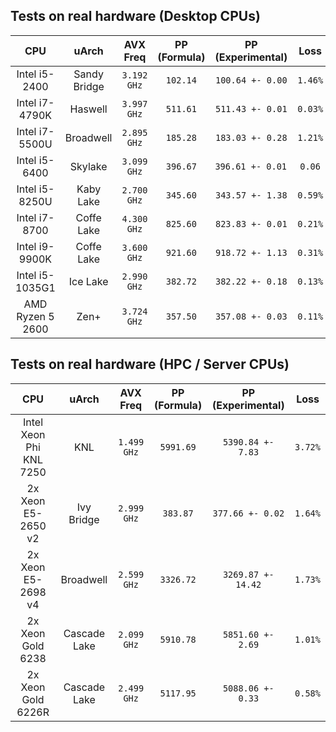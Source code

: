 ## Tests on real hardware (Desktop CPUs)

| CPU              | uArch        | AVX Freq     | PP (Formula) | PP (Experimental) | Loss    |
|:----------------:|:------------:|:------------:|:------------:|:-----------------:|:-------:|
| Intel i5-2400    | Sandy Bridge | `3.192 GHz`  | `102.14`     | `100.64 +- 0.00`  | `1.46%` |
| Intel i7-4790K   | Haswell      | `3.997 GHz`  | `511.61`     | `511.43 +- 0.01`  | `0.03%` |
| Intel i7-5500U   | Broadwell    | `2.895 GHz`  | `185.28`     | `183.03 +- 0.28`  | `1.21%` |
| Intel i5-6400    | Skylake      | `3.099 GHz`  | `396.67`     | `396.61 +- 0.01 ` | `0.06`  |
| Intel i5-8250U   | Kaby Lake    | `2.700 GHz`  | `345.60`     | `343.57 +- 1.38`  | `0.59%` |
| Intel i7-8700    | Coffe Lake   | `4.300 GHz`  | `825.60`     | `823.83 +- 0.01`  | `0.21%` |
| Intel i9-9900K   | Coffe Lake   | `3.600 GHz`  | `921.60`     | `918.72 +- 1.13`  | `0.31%` |
| Intel i5-1035G1  | Ice Lake     | `2.990 GHz`  | `382.72`     | `382.22 +- 0.18`  | `0.13%` |
| AMD Ryzen 5 2600 | Zen+         | `3.724 GHz`  | `357.50`     | `357.08 +- 0.03`  | `0.11%` |

## Tests on real hardware (HPC / Server CPUs)
| CPU                     | uArch        | AVX Freq     | PP (Formula) | PP (Experimental)  | Loss     |
|:-----------------------:|:------------:|:------------:|:------------:|:------------------:|:--------:|
| Intel Xeon Phi KNL 7250 | KNL          | `1.499 GHz`  | `5991.69`    | `5390.84 +- 7.83`  | `3.72%`  |
| 2x Xeon E5-2650 v2      | Ivy Bridge   | `2.999 GHz`  | `383.87`     | `377.66 +- 0.02`   | `1.64%`  |
| 2x Xeon E5-2698 v4      | Broadwell    | `2.599 GHz`  | `3326.72`    | `3269.87 +- 14.42` | `1.73%`  |
| 2x Xeon Gold 6238       | Cascade Lake | `2.099 GHz`  | `5910.78`    | `5851.60 +- 2.69`  | `1.01%`  |
| 2x Xeon Gold 6226R      | Cascade Lake | `2.499 GHz`  | `5117.95`    | `5088.06 +- 0.33`  | `0.58%`  |
